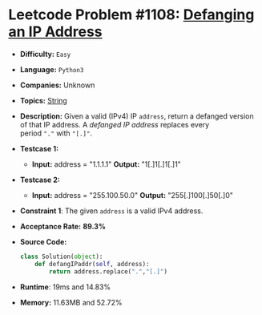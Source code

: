 # Leetcode Problem #1108: [Defanging an IP Address](https://leetcode.com/problems/defanging-an-ip-address/)

- **Difficulty:** `Easy` 

- **Language:** `Python3`

- **Companies:**  Unknown 

- **Topics:** [String](https://leetcode.com/tag/string/)

- **Description:** Given a valid (IPv4) IP `address`, return a defanged version of that IP address. A *defanged IP address* replaces every period `"."` with `"[.]"`.

- **Testcase 1:**
  
  - **Input:** address = "1.1.1.1"
    **Output:** "1[.]1[.]1[.]1"

- **Testcase 2:**
  
  - **Input:** address = "255.100.50.0"
    **Output:** "255[.]100[.]50[.]0"

- **Constraint 1**: The given `address` is a valid IPv4 address.

- **Acceptance Rate:** **89.3%**

- **Source Code:**
  
  ```python
  class Solution(object):
      def defangIPaddr(self, address):
          return address.replace(".","[.]")
  ```

- **Runtime**: 19ms and 14.83%

- **Memory:** 11.63MB and 52.72%
